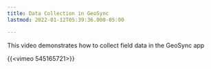 ```yaml
---
title: Data Collection in GeoSync
lastmod: 2022-01-12T05:39:36.000-05:00

---
```

This video demonstrates how to collect field data in the GeoSync app

{{<vimeo 545165721>}}